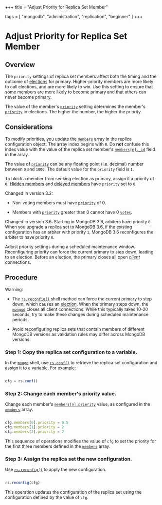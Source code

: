 +++
title = "Adjust Priority for Replica Set Member"

tags = [
"mongodb",
"administration",
"replication",
"beginner" ]
+++

# Adjust Priority for Replica Set Member


## Overview

The ``priority`` settings of replica set members affect both the timing
and the outcome of [elections](https://docs.mongodb.com/manual/core/replica-set-elections) for
primary. Higher-priority members are more likely to call elections, and
are more likely to win. Use this setting to ensure that some members are
more likely to become primary and that others can never become primary.

The value of the member's
[``priority``](https://docs.mongodb.com/manual/reference/replica-configuration/#rsconf.members[n].priority) setting determines the
member's [``priority``](https://docs.mongodb.com/manual/reference/replica-configuration/#rsconf.members[n].priority) in elections. The higher the number,
the higher the priority.


## Considerations

To modify priorities, you update the [``members``](https://docs.mongodb.com/manual/reference/replica-configuration/#rsconf.members)
array in the replica configuration object. The array index begins with
``0``. Do **not** confuse this index value with the value of the replica
set member's [``members[n]._id``](https://docs.mongodb.com/manual/reference/replica-configuration/#rsconf.members[n]._id) field in the
array.

The value of [``priority``](https://docs.mongodb.com/manual/reference/replica-configuration/#rsconf.members[n].priority) can be any
floating point (i.e. decimal) number between ``0`` and ``1000``. The
default value for the ``priority`` field is ``1``.

To block a member from seeking election as primary, assign it a priority
of ``0``. [Hidden members](https://docs.mongodb.com/manual/core/replica-set-hidden-member/#replica-set-hidden-members) and
[delayed members](https://docs.mongodb.com/manual/core/replica-set-delayed-member/#replica-set-delayed-members) have
``priority`` set to ``0``.

Changed in version 3.2:

* Non-voting members must have [``priority``](https://docs.mongodb.com/manual/reference/replica-configuration/#rsconf.members[n].priority) of 0.

* Members with [``priority``](https://docs.mongodb.com/manual/reference/replica-configuration/#rsconf.members[n].priority) greater than 0 cannot have 0 [``votes``](https://docs.mongodb.com/manual/reference/replica-configuration/#rsconf.members[n].votes).

Changed in version 3.6: Starting in MongoDB 3.6, arbiters have priority ``0``. When you upgrade
a replica set to MongoDB 3.6, if the existing configuration has an
arbiter with priority ``1``, MongoDB 3.6 reconfigures the arbiter to
have priority ``0``.

Adjust priority settings during a scheduled maintenance window.
Reconfiguring priority can force the current primary to step down,
leading to an election. Before an election, the primary closes all open
[*client*](https://docs.mongodb.com/manual/reference/glossary/#term-client) connections.


## Procedure

Warning:

  * The [``rs.reconfig()``](https://docs.mongodb.com/manual/reference/method/rs.reconfig/#rs.reconfig) shell method can force the current primary to step down, which causes an [election](https://docs.mongodb.com/manual/core/replica-set-elections/#replica-set-elections). When the primary steps down, the [``mongod``](https://docs.mongodb.com/manual/reference/program/mongod/#bin.mongod) closes all client connections. While this typically takes 10-20 seconds, try to make these changes during scheduled maintenance periods.

  * Avoid reconfiguring replica sets that contain members of different MongoDB versions as validation rules may differ across MongoDB versions.


### Step 1: Copy the replica set configuration to a variable.

In the [``mongo``](https://docs.mongodb.com/manual/reference/program/mongo/#bin.mongo) shell, use [``rs.conf()``](https://docs.mongodb.com/manual/reference/method/rs.conf/#rs.conf) to retrieve
the replica set configuration and assign it to a variable. For
example:

```javascript

cfg = rs.conf()

```


### Step 2: Change each member's priority value.

Change each member's [``members[n].priority``](https://docs.mongodb.com/manual/reference/replica-configuration/#rsconf.members[n].priority)
value, as configured in the [``members``](https://docs.mongodb.com/manual/reference/replica-configuration/#rsconf.members)
array.

```javascript

cfg.members[0].priority = 0.5
cfg.members[1].priority = 2
cfg.members[2].priority = 2

```

This sequence of operations modifies the value of ``cfg`` to set the
priority for the first three members defined in the
[``members``](https://docs.mongodb.com/manual/reference/replica-configuration/#rsconf.members) array.


### Step 3: Assign the replica set the new configuration.

Use [``rs.reconfig()``](https://docs.mongodb.com/manual/reference/method/rs.reconfig/#rs.reconfig) to apply the new configuration.

```javascript

rs.reconfig(cfg)

```

This operation updates the configuration of the replica set using
the configuration defined by the value of ``cfg``.
